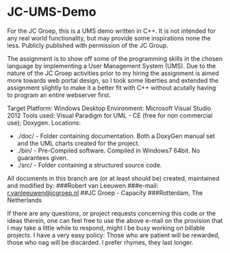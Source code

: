 JC-UMS-Demo
===========

For the JC Groep, this is a UMS demo written in C++. It is not intended for any real world functionality, but may provide some inspirations none the less. 
Publicly published with permission of the JC Group.

The assignment is to show off some of the programming skills in the chosen language by implementing a User Management System (UMS).
Due to the nature of the JC Groep activities prior to my hiring the assignment is aimed more towards web portal design, so I took some liberties and extended the assignment slightly to make it a better fit with C++ without acutally having to program an entire webserver first.

Target Platform: Windows Desktop
Environment: Microsoft Visual Studio 2012
Tools used: Visual Paradigm for UML - CE (free for non commercial use); Doxygen.
Locations:
*   ./doc/ - Folder containing documentation. 
        Both a DoxyGen manual set and the UML charts created for the project.
*   ./bin/ - Pre-Compiled software. Compiled in Windows7 64bit. No guarantees given.
*   ./src/ - Folder containing a structured source code.

All documents in this branch are (or at least should be) created, maintained and modified by:
###Robert van Leeuwen
###e-mail: r.vanleeuwen@jcgroep.nl
##JC Groep - Capacity 
###Rotterdam, The Netherlands

If there are any questions, or project requests concerning this code or the ideas therein, one can feel free to use the above e-mail on the provision that I may take a little while to respond, might I be busy working on billable projects. I have a very easy policy: Those who are patient will be rewarded, those who nag will be discarded. I prefer rhymes, they last longer.
